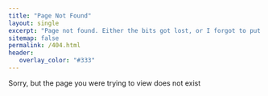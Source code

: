 ```yaml
---
title: "Page Not Found"
layout: single
excerpt: "Page not found. Either the bits got lost, or I forgot to put in pullups again"
sitemap: false
permalink: /404.html
header:
   overlay_color: "#333"
---
```


Sorry, but the page you were trying to view does not exist
